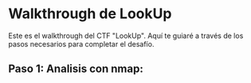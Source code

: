 # Walkthrough de LookUp

Este es el walkthrough del CTF "LookUp". Aquí te guiaré a través de los pasos necesarios para completar el desafío.

## Paso 1: Analisis con nmap:

